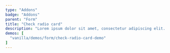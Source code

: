 ```yaml
---
type: "Addons"
badge: "Addons"
parent: "Form"
title: "Check radio card"
description: "Lorem ipsum dolor sit amet, consectetur adipiscing elit. Nunc tempus laoreet leo sit amet iaculis."
demos: [
  "vanilla/demos/form/check-radio-card-demo"
]
---
```

